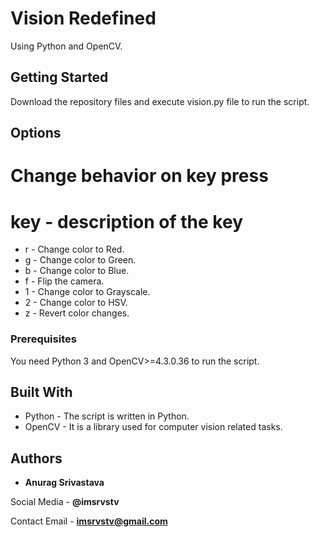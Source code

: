 # Vision Redefined

Using Python and OpenCV.

## Getting Started

Download the repository files and execute vision.py file to run the script.

## Options

# Change behavior on key press

# key - description of the key

* r - Change color to Red.
* g - Change color to Green.
* b - Change color to Blue.
* f - Flip the camera.
* 1 - Change color to Grayscale.
* 2 - Change color to HSV.
* z - Revert color changes.

### Prerequisites

You need Python 3 and OpenCV>=4.3.0.36 to run the script.

## Built With

* Python - The script is written in Python.
* OpenCV - It is a library used for computer vision related tasks.

## Authors

* **Anurag Srivastava**

Social Media - **@imsrvstv**

Contact Email - **imsrvstv@gmail.com**